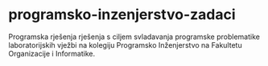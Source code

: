 # programsko-inzenjerstvo-zadaci
Programska rješenja rješenja s ciljem svladavanja programske problematike laboratorijskih vježbi na kolegiju Programsko Inženjerstvo na Fakultetu Organizacije i Informatike.
